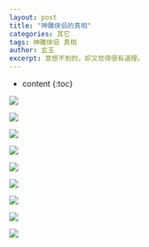 ```yaml
---
layout: post
title: "神雕侠侣的真相"
categories: 其它
tags: 神雕侠侣 真相
author: 玄玉
excerpt: 意想不到的，却又觉得很有道理。
---
```


* content
{:toc}

![](https://ae01.alicdn.com/kf/H85e51bc964af402387fbe3fbc1ef697eS.jpg)

![](https://ae01.alicdn.com/kf/H1148ab822df04d7f943ee1f0064d2722y.jpg)

![](https://ae01.alicdn.com/kf/Hddd3433242a74632b4d70760e14f0ebbF.jpg)

![](https://ae01.alicdn.com/kf/Hcade6e5ace9c478fb6584e21e8aab0299.jpg)

![](https://ae01.alicdn.com/kf/H2b0cc9a84d414b31968945e42540cc60M.jpg)

![](https://ae01.alicdn.com/kf/Hae4d39abfdd744df8486561ebc7e816bL.jpg)

![](https://ae01.alicdn.com/kf/He3dace5b055243029891ad7e3f521e848.jpg)

![](https://ae01.alicdn.com/kf/Hb572f6d6884a46cd83834e5fc8bb3fd0j.jpg)

![](https://ae01.alicdn.com/kf/H0763a96524c9464e9e438dc89d030b3c5.jpg)